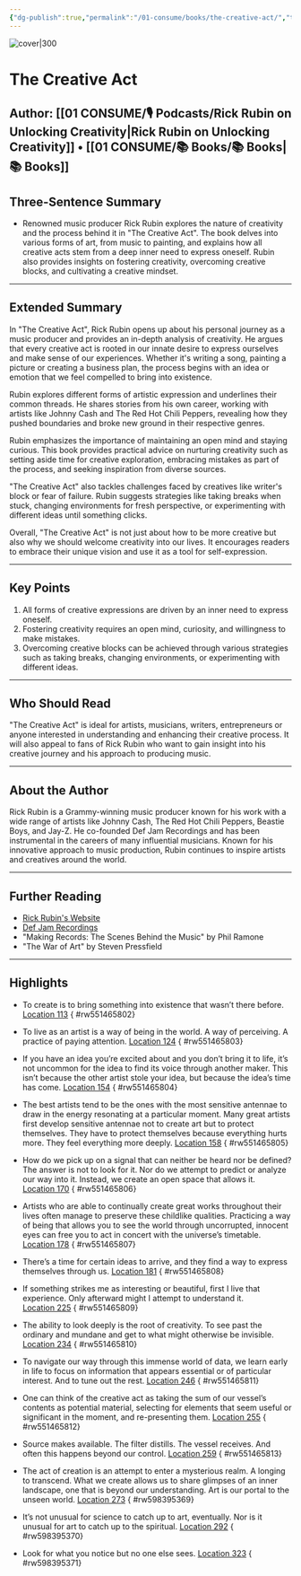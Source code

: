 ```yaml
---
{"dg-publish":true,"permalink":"/01-consume/books/the-creative-act/","title":"The Creative Act","tags":["creativity","growth-mindset","process"]}
---
```



![cover|300](http://books.google.com/books/content?id=jW5tEAAAQBAJ&printsec=frontcover&img=1&zoom=1&edge=curl&source=gbs_api)

# The Creative Act
**Author:** [[01 CONSUME/🎙️ Podcasts/Rick Rubin on Unlocking Creativity\|Rick Rubin on Unlocking Creativity]] • [[01 CONSUME/📚 Books/📚 Books\|📚 Books]]
---

## Three-Sentence Summary
- Renowned music producer Rick Rubin explores the nature of creativity and the process behind it in "The Creative Act". The book delves into various forms of art, from music to painting, and explains how all creative acts stem from a deep inner need to express oneself. Rubin also provides insights on fostering creativity, overcoming creative blocks, and cultivating a creative mindset.

---

## Extended Summary
In "The Creative Act", Rick Rubin opens up about his personal journey as a music producer and provides an in-depth analysis of creativity. He argues that every creative act is rooted in our innate desire to express ourselves and make sense of our experiences. Whether it's writing a song, painting a picture or creating a business plan, the process begins with an idea or emotion that we feel compelled to bring into existence.

Rubin explores different forms of artistic expression and underlines their common threads. He shares stories from his own career, working with artists like Johnny Cash and The Red Hot Chili Peppers, revealing how they pushed boundaries and broke new ground in their respective genres.

Rubin emphasizes the importance of maintaining an open mind and staying curious. This book provides practical advice on nurturing creativity such as setting aside time for creative exploration, embracing mistakes as part of the process, and seeking inspiration from diverse sources.

"The Creative Act" also tackles challenges faced by creatives like writer's block or fear of failure. Rubin suggests strategies like taking breaks when stuck, changing environments for fresh perspective, or experimenting with different ideas until something clicks.

Overall, "The Creative Act" is not just about how to be more creative but also why we should welcome creativity into our lives. It encourages readers to embrace their unique vision and use it as a tool for self-expression.

---

## Key Points
1. All forms of creative expressions are driven by an inner need to express oneself.
2. Fostering creativity requires an open mind, curiosity, and willingness to make mistakes.
3. Overcoming creative blocks can be achieved through various strategies such as taking breaks, changing environments, or experimenting with different ideas.

---

## Who Should Read
"The Creative Act" is ideal for artists, musicians, writers, entrepreneurs or anyone interested in understanding and enhancing their creative process. It will also appeal to fans of Rick Rubin who want to gain insight into his creative journey and his approach to producing music.

---

## About the Author
Rick Rubin is a Grammy-winning music producer known for his work with a wide range of artists like Johnny Cash, The Red Hot Chili Peppers, Beastie Boys, and Jay-Z. He co-founded Def Jam Recordings and has been instrumental in the careers of many influential musicians. Known for his innovative approach to music production, Rubin continues to inspire artists and creatives around the world.

---

## Further Reading
- [Rick Rubin's Website](https://www.rickrubin.com/)
- [Def Jam Recordings](https://www.defjam.com/)
- "Making Records: The Scenes Behind the Music" by Phil Ramone
- "The War of Art" by Steven Pressfield
---

##  Highlights

- To create is to bring something into existence that wasn’t there before. [Location 113](https://readwise.io/open/551465802)
{ #rw551465802}


- To live as an artist is a way of being in the world. A way of perceiving. A practice of paying attention. [Location 124](https://readwise.io/open/551465803)
{ #rw551465803}


- If you have an idea you’re excited about and you don’t bring it to life, it’s not uncommon for the idea to find its voice through another maker. This isn’t because the other artist stole your idea, but because the idea’s time has come. [Location 154](https://readwise.io/open/551465804)
{ #rw551465804}


- The best artists tend to be the ones with the most sensitive antennae to draw in the energy resonating at a particular moment. Many great artists first develop sensitive antennae not to create art but to protect themselves. They have to protect themselves because everything hurts more. They feel everything more deeply. [Location 158](https://readwise.io/open/551465805)
{ #rw551465805}


- How do we pick up on a signal that can neither be heard nor be defined? The answer is not to look for it. Nor do we attempt to predict or analyze our way into it. Instead, we create an open space that allows it. [Location 170](https://readwise.io/open/551465806)
{ #rw551465806}


- Artists who are able to continually create great works throughout their lives often manage to preserve these childlike qualities. Practicing a way of being that allows you to see the world through uncorrupted, innocent eyes can free you to act in concert with the universe’s timetable. [Location 178](https://readwise.io/open/551465807)
{ #rw551465807}


- There’s a time for certain ideas to arrive, and they find a way to express themselves through us. [Location 181](https://readwise.io/open/551465808)
{ #rw551465808}


- If something strikes me as interesting or beautiful, first I live that experience. Only afterward might I attempt to understand it. [Location 225](https://readwise.io/open/551465809)
{ #rw551465809}


- The ability to look deeply is the root of creativity. To see past the ordinary and mundane and get to what might otherwise be invisible. [Location 234](https://readwise.io/open/551465810)
{ #rw551465810}


- To navigate our way through this immense world of data, we learn early in life to focus on information that appears essential or of particular interest. And to tune out the rest. [Location 246](https://readwise.io/open/551465811)
{ #rw551465811}


- One can think of the creative act as taking the sum of our vessel’s contents as potential material, selecting for elements that seem useful or significant in the moment, and re-presenting them. [Location 255](https://readwise.io/open/551465812)
{ #rw551465812}


- Source makes available. The filter distills. The vessel receives. And often this happens beyond our control. [Location 259](https://readwise.io/open/551465813)
{ #rw551465813}


- The act of creation is an attempt to enter a mysterious realm. A longing to transcend. What we create allows us to share glimpses of an inner landscape, one that is beyond our understanding. Art is our portal to the unseen world. [Location 273](https://readwise.io/open/598395369)
{ #rw598395369}


- It’s not unusual for science to catch up to art, eventually. Nor is it unusual for art to catch up to the spiritual. [Location 292](https://readwise.io/open/598395370)
{ #rw598395370}


- Look for what you notice but no one else sees. [Location 323](https://readwise.io/open/598395371)
{ #rw598395371}


